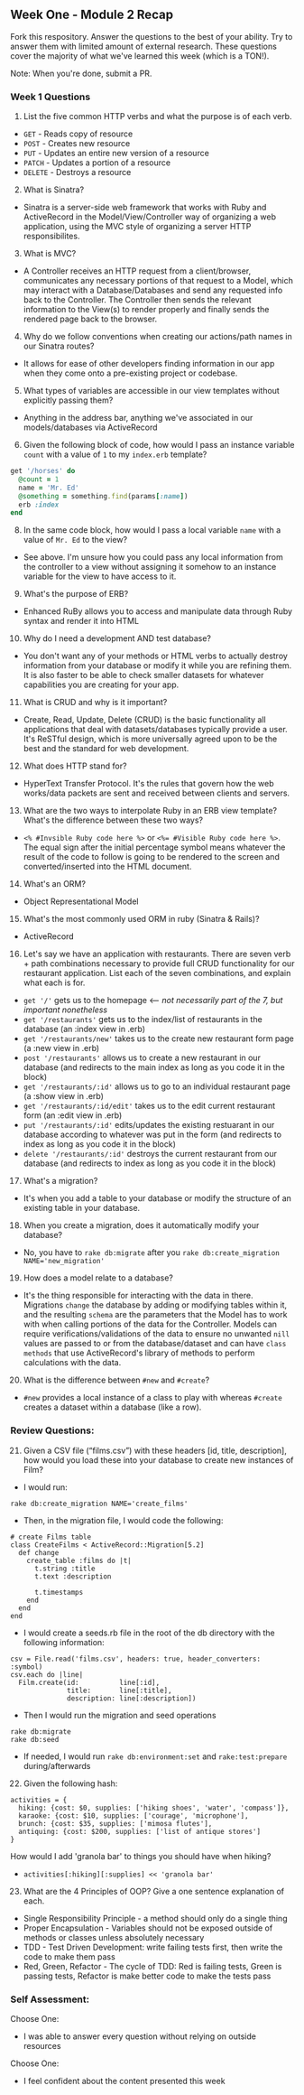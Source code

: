 ## Week One - Module 2 Recap

Fork this respository. Answer the questions to the best of your ability. Try to answer them with limited amount of external research. These questions cover the majority of what we've learned this week (which is a TON!). 

Note: When you're done, submit a PR. 

### Week 1 Questions

1. List the five common HTTP verbs and what the purpose is of each verb.
* `GET` - Reads copy of resource
* `POST` - Creates new resource
* `PUT` - Updates an entire new version of a resource
* `PATCH` - Updates a portion of a resource
* `DELETE` - Destroys a resource

2. What is Sinatra?
* Sinatra is a server-side web framework that works with Ruby and ActiveRecord in the Model/View/Controller way of organizing a web application, using the MVC style of organizing a server HTTP responsibilites.
3. What is MVC?
* A Controller receives an HTTP request from a client/browser, communicates any necessary portions of that request to a Model, which may interact with a Database/Databases and send any requested info back to the Controller. The Controller then sends the relevant information to the View(s) to render properly and finally sends the rendered page back to the browser.
4. Why do we follow conventions when creating our actions/path names in our Sinatra routes?
* It allows for ease of other developers finding information in our app when they come onto a pre-existing project or codebase.
5. What types of variables are accessible in our view templates without explicitly passing them?
* Anything in the address bar, anything we've associated in our models/databases via ActiveRecord
6. Given the following block of code, how would I pass an instance variable `count` with a value of `1` to my `index.erb` template?
  
  ```ruby
  get '/horses' do
    @count = 1
    name = 'Mr. Ed'
    @something = something.find(params[:name])
    erb :index
  end
  ```
8. In the same code block, how would I pass a local variable `name` with a value of `Mr. Ed` to the view?
* See above. I'm unsure how you could pass any local information from the controller to a view without assigning it somehow to an instance variable for the view to have access to it.
9. What's the purpose of ERB?
* Enhanced RuBy allows you to access and manipulate data through Ruby syntax and render it into HTML
10. Why do I need a development AND test database?
* You don't want any of your methods or HTML verbs to actually destroy information from your database or modify it while you are refining them. It is also faster to be able to check smaller datasets for whatever capabilities you are creating for your app.
11. What is CRUD and why is it important?
* Create, Read, Update, Delete (CRUD) is the basic functionality all applications that deal with datasets/databases typically provide a user. It's ReSTful design, which is more universally agreed upon to be the best and the standard for web development.
12. What does HTTP stand for?
* HyperText Transfer Protocol. It's the rules that govern how the web works/data packets are sent and received between clients and servers.
13. What are the two ways to interpolate Ruby in an ERB view template? What's the difference between these two ways?
* `<% #Invsible Ruby code here %>` or `<%= #Visible Ruby code here %>`. The equal sign after the initial percentage symbol means whatever the result of the code to follow is going to be rendered to the screen and converted/inserted into the HTML document.
14. What's an ORM?
* Object Representational Model
15. What's the most commonly used ORM in ruby (Sinatra & Rails)?
* ActiveRecord
16. Let's say we have an application with restaurants. There are seven verb + path combinations necessary to provide full CRUD functionality for our restaurant application. List each of the seven combinations, and explain what each is for.
* `get '/'` gets us to the homepage <-- _not necessarily part of the 7, but important nonetheless_
* `get '/restaurants'` gets us to the index/list of restaurants in the database (an :index view in .erb)
* `get '/restaurants/new'` takes us to the create new restaurant form page (a :new view in .erb)
* `post '/restaurants'` allows us to create a new restaurant in our database (and redirects to the main index as long as you code it in the block)
* `get '/restaurants/:id'` allows us to go to an individual restaurant page (a :show view in .erb)
* `get '/restaurants/:id/edit'` takes us to the edit current restaurant form (an :edit view in .erb)
* `put '/restaurants/:id'` edits/updates the existing restuarant in our database according to whatever was put in the form (and redirects to index as long as you code it in the block)
* `delete '/restaurants/:id'` destroys the current restaurant from our database (and redirects to index as long as you code it  in the block)
17. What's a migration? 
* It's when you add a table to your database or modify the structure of an existing table in your database.
18. When you create a migration, does it automatically modify your database?
* No, you have to `rake db:migrate` after you `rake db:create_migration NAME='new_migration'`
19. How does a model relate to a database?
* It's the thing responsible for interacting with the data in there. Migrations `change` the database by adding or modifying tables within it, and the resulting `schema` are the parameters that the Model has to work with when calling portions of the data for the Controller. Models can require verifications/validations of the data to ensure no unwanted `nill` values are passed to or from the database/dataset and can have `class methods` that use ActiveRecord's library of methods to perform calculations with the data.
20. What is the difference between `#new` and `#create`?
* `#new` provides a local instance of a class to play with whereas `#create` creates a dataset within a database (like a row).
### Review Questions:  
21. Given a CSV file (“films.csv”) with these headers [id, title, description], how would you load these into your database to create new instances of Film? 
* I would run:
```
rake db:create_migration NAME='create_films'
```
* Then, in the migration file, I would code the following:
```
# create Films table
class CreateFilms < ActiveRecord::Migration[5.2]
  def change
    create_table :films do |t|
      t.string :title
      t.text :description

      t.timestamps
    end
  end
end
```
* I would create a seeds.rb file in the root of the db directory with the following information:
```
csv = File.read('films.csv', headers: true, header_converters: :symbol)
csv.each do |line|
  Film.create(id:          line[:id],
              title:       line[:title],
              description: line[:description])
```
* Then I would run the migration and seed operations
```
rake db:migrate
rake db:seed
```
* If needed, I would run `rake db:environment:set` and `rake:test:prepare` during/afterwards
22. Given the following hash:
```
activities = {
  hiking: {cost: $0, supplies: ['hiking shoes', 'water', 'compass']},
  karaoke: {cost: $10, supplies: ['courage', 'microphone'],
  brunch: {cost: $35, supplies: ['mimosa flutes'],
  antiquing: {cost: $200, supplies: ['list of antique stores'] 
}
```
How would I add 'granola bar' to things you should have when hiking?
* `activities[:hiking][:supplies] << 'granola bar'`
23. What are the 4 Principles of OOP? Give a one sentence explanation of each.
* Single Responsibility Principle - a method should only do a single thing
* Proper Encapsulation - Variables should not be exposed outside of methods or classes unless absolutely necessary
* TDD - Test Driven Development: write failing tests first, then write the code to make them pass
* Red, Green, Refactor - The cycle of TDD: Red is failing tests, Green is passing tests, Refactor is make better code to make the tests pass

### Self Assessment:
Choose One:
* I was able to answer every question without relying on outside resources

Choose One:
* I feel confident about the content presented this week
